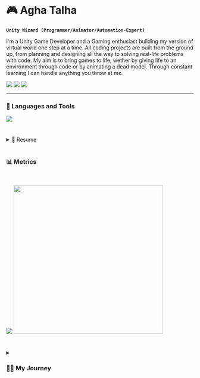 # 🎮 Agha Talha
**`Unity Wizard (Programmer/Animator/Automation-Expert)`**

I'm a Unity Game Developer and a Gaming enthusiast building my version of virtual world one step at a time. All coding projects are built from the ground up, from planning and designing all the way to solving real-life problems with code. My aim is to bring games to life, wether by giving life to an environment through code or by animating a dead model. Through constant learning I can handle anything you throw at me.  

<p align="left" width="30px" style="padding-right:10px;">
    <a href="https://discord.gg/Zg8X3xAgK7">
        <img src="https://img.shields.io/badge/Discord-5865F2?style=for-the-badge&logo=discord&logoColor=white" /></a>
    <a href="https://talha00abbas.github.io/Talha-Abbas/">
        <img src="https://img.shields.io/badge/Portfolio-255E63?style=for-the-badge&logo=About.me&logoColor=white" /></a>
    <a href="https://www.linkedin.com/in/agha-talha-abbas/">
        <img src="https://img.shields.io/badge/LinkedIn-0077B5?style=for-the-badge&logo=linkedin&logoColor=white" /></a>

</p>

---

### 🧰 Languages and Tools

<p align="left">
  <a href="https://talha00abbas.github.io/Talha-Abbas/">
    <img src="https://skillicons.dev/icons?i=unity,cs,blender,cpp,github,git,dotnet,ps,py,visualstudio,vscode" />
  </a>
</p>


#

<details>
  <summary>📃 Resume</summary>


## Education

- 📖 **Computer Science**\
📆 2021 - 2025\
📍 **National University of Computer and Emerging Sciences, FAST** - Islamabad, Pakistan

## Experience

<img align="right" src="https://img.shields.io/badge/.NET-512BD4?style=for-the-badge&logo=dotnet&logoColor=white" />
<img align="right" src="https://img.shields.io/badge/GitHub-100000?style=for-the-badge&logo=github&logoColor=white" />
<img align="right" src="https://img.shields.io/badge/blender-%23F5792A.svg?style=for-the-badge&logo=blender&logoColor=white" />
<img align="right" src="https://img.shields.io/badge/CSharp-239120?style=for-the-badge&logo=c-sharp&logoColor=white" />
<img align="right" src="https://img.shields.io/badge/Unity-100000?style=for-the-badge&logo=unity&logoColor=white" />



- 👨‍💻 **Mid Level Game Developer**\
📆 2022 - moment\
📍 **Samrnovative Labs** - Remote, Islamabad

<img align="right" src="https://img.shields.io/badge/blender-%23F5792A.svg?style=for-the-badge&logo=blender&logoColor=white" />
<img align="right" src="https://img.shields.io/badge/Slack-4A154B?style=for-the-badge&logo=slack&logoColor=white" />
<img align="right" src="https://img.shields.io/badge/CSharp-239120?style=for-the-badge&logo=c-sharp&logoColor=white" />
<img align="right" src="https://img.shields.io/badge/Unity-100000?style=for-the-badge&logo=unity&logoColor=white" />

- 👨‍💻 **Junior Game Developer**\
📆 2021 - Jan/2022\
📍 **We.R.Play** - Remote, Islamabad

<img align="right" src="https://img.shields.io/badge/OpenCV-27338e?style=for-the-badge&logo=OpenCV&logoColor=white" />
<img align="right" src="https://img.shields.io/badge/Python-FFD43B?style=for-the-badge&logo=python&logoColor=blue" />
<img align="right" src="https://img.shields.io/badge/windows%20terminal-4D4D4D?style=for-the-badge&logo=windows%20terminal&logoColor=white" />
<img align="right" src="https://img.shields.io/badge/Visual_Studio-5C2D91?style=for-the-badge&logo=visual%20studio&logoColor=white" />
<img align="right" src="https://img.shields.io/badge/CSharp-239120?style=for-the-badge&logo=c-sharp&logoColor=white" />


- 👨‍💻 **Apprentice C# Developer**\
📆 2021 - Aug/2021\
📍 **Mercurial Minds** - On-Site/Islamabad
</details>

#

### 📊 Metrics

<br>

<img src="https://github-readme-stats.vercel.app/api/top-langs/?username=Talha00Abbas&theme=tokyonight" /> <img src="https://github-readme-stats-git-masterrstaa-rickstaa.vercel.app/api?username=Talha00Abbas&theme=tokyonight" width = 400px padding-top = 200px/>


#

<details>
 <summary><h3>👨‍💻 My Journey</h3></summary>
   Twenty years ago I saw the first light of day. In my early days I spent most of my time playing video games with my brothers. Over the years I developed a questionably healthy interest and curiosity towards games and how they were made. I spent quite a lot of time in level editors and development journeys than playing the actual games. That curiosity turned me into what I am today, a creative professional yet still eager to learn more tricks of the trade. In 2025 I will receive my bachelor's degree in Computer Sciences with major in Game Development at the FAST University of Computer Sciences. I keep improving myself as the industry moves forward. During my studies, I have worked for a years as Jr.Game Programmer at a Islamabad game studio We.R.Play. In 2022 I joined Smarnovative Labs as Game Programmer & System Automator. During my journey along the way, I've gathered new insights and different perspectives. New engines, new tools, met new people, improved my scripting abilities. In my spare time I sometimes work on personal projects, varying from commercial projects to small hobby projects - either way I'm always learning.

